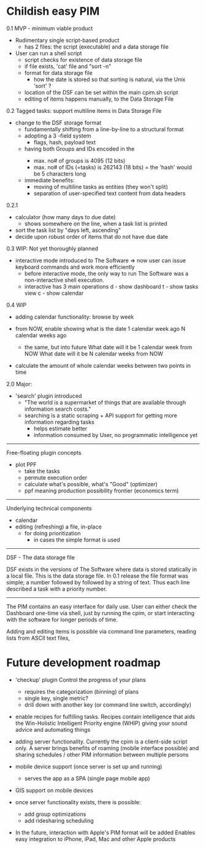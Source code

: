 Childish easy PIM
=================

0.1 MVP - minimum viable product
- Rudimentary single script-based product
   - has 2 files: the script (executable) and a data storage file
 - User can run a shell script
   - script checks for existence of data storage file
   - if file exists, 'cat' file and "sort -n"
   - format for data storage file
     - how the date is stored so that sorting is natural, via the
       Unix 'sort' ?
   - location of the DSF can be set within the main cpim.sh script
   - editing of items happens manually, to the Data Storage File

0.2 Tagged tasks: support multiline items in Data Storage File
   - change to the DSF storage format
     - fundamentally shifting from a line-by-line to a
       structural format
     - adopting a 3 -field system
       - flags, hash, payload text
     - having both Groups and IDs encoded in the <hash>
       - max. no# of groups is 4095 (12 bits)
       - max. no# of IDs (=tasks) is 262143 (18 bits)
       = the 'hash' would be 5 characters long
     - immediate benefits:
       - moving of multiline tasks as entities (they won't split)
       - separation of user-specified text content from data headers

0.2.1
   - calculator (how many days to due date)
     - shows somewhere on the line, when a task list is printed
   - sort the task list by "days left, ascending"
   - decide upon robust order of items that do not have due date

0.3 WIP: Not yet thoroughly planned
  - interactive mode introduced to The Software
    => now user can issue keyboard commands and work more efficiently
    - before interactive mode, the only way to run The Software 
      was a non-interactive shell execution.
    - interactive has 3 main operations
      d - show dashboard
      t - show tasks view 
      c - show calendar 

0.4 WIP   
  + adding calendar functionality: browse by week
  - from NOW, enable showing what is the date
    1 calendar week ago
    N calendar weeks ago
    - the same, but into future
    What date will it be 1 calendar week from NOW
    What date will it be N calendar weeks from NOW
    
  - calculate the amount of whole calendar weeks between
    two points in time

2.0 Major:
  - 'search' plugin introduced
    - "The world is a supermarket of things that are available
       through information search costs."
    - searching is a static scraping + API support for getting
      more information regarding tasks
      - helps estimate better
      - information consumed by User, no programmatic intelligence
        yet

-----

Free-floating plugin concepts

- plot PPF
  - take the tasks
  - permute execution order
  - calculate what's possible, what's "Good" (optimizer)
  - ppf meaning production possibility frontier (economics term)

-----

Underlying technical components

- calendar
- editing (refreshing) a file, in-place
  - for doing prioritization
    - in cases the simple format is used
    
-----

DSF - The data storage file

DSF exists in the versions of The Software where data is stored
statically in a local file. This is the data storage file. In
0.1 release the file format was simple; a number followed by
<space> followed by a string of text. Thus each line
described a task with a priority number.

-----

The PIM contains an easy interface for daily use.
User can either check the Dashboard one-time via shell, just by
running the cpim, or start interacting with the software
for longer periods of time.

Adding and editing items is possible via command line parameters,
reading lists from ASCII text files,


Future development roadmap
==========================

* 'checkup' plugin 
  Control the progress of your plans
  - requires the categorization (binning) of plans
  - single key, single metric?
  - drill down with another key (or command line switch, accordingly)

* enable recipes for fulfilling tasks. Recipes contain
  intelligence that aids the Win-Holistic Intelligent Priority
  engine (WHIP) giving your sound advice and automating things

* adding server functionality. Currently the cpim is a client-side
  script only. A server brings benefits of roaming (mobile interface
  possible) and sharing schedules / other PIM information
  between multiple persons
  
* mobile device support (once server is set up and running)
  - serves the app as a SPA (single page mobile app)

* GIS support on mobile devices

* once server functionality exists, there is possible:
  - add group optimizations
  - add ridesharing scheduling

* In the future, interaction with Apple's PIM format will be added
  Enables easy integration to iPhone, iPad, Mac and other Apple
  products
